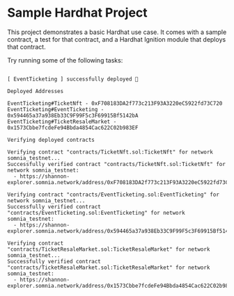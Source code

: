 # Sample Hardhat Project

This project demonstrates a basic Hardhat use case. It comes with a sample contract, a test for that contract, and a Hardhat Ignition module that deploys that contract.

Try running some of the following tasks:

```shell

[ EventTicketing ] successfully deployed 🚀

Deployed Addresses

EventTicketing#TicketNft - 0xF708183DA2f773c213F93A3220eC5922fd73C720
EventTicketing#EventTicketing - 0x594465a37a938Eb33C9F99F5c3F69915Bf5142bA
EventTicketing#TicketResaleMarket - 0x1573Cbbe7fcdeFe94Bbda4854Cac622C02b983EF

Verifying deployed contracts

Verifying contract "contracts/TicketNft.sol:TicketNft" for network somnia_testnet...
Successfully verified contract "contracts/TicketNft.sol:TicketNft" for network somnia_testnet:
  - https://shannon-explorer.somnia.network/address/0xF708183DA2f773c213F93A3220eC5922fd73C720#code

Verifying contract "contracts/EventTicketing.sol:EventTicketing" for network somnia_testnet...
Successfully verified contract "contracts/EventTicketing.sol:EventTicketing" for network somnia_testnet:
  - https://shannon-explorer.somnia.network/address/0x594465a37a938Eb33C9F99F5c3F69915Bf5142bA#code

Verifying contract "contracts/TicketResaleMarket.sol:TicketResaleMarket" for network somnia_testnet...
Successfully verified contract "contracts/TicketResaleMarket.sol:TicketResaleMarket" for network somnia_testnet:
  - https://shannon-explorer.somnia.network/address/0x1573Cbbe7fcdeFe94Bbda4854Cac622C02b983EF#code
```

